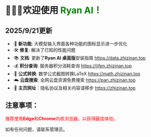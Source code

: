 # 🎉🎉🎉欢迎使用 <span style="color: green;">Ryan AI！</span>  
  
## 2025/9/21更新  
  
- ·🚀 **新功能**: 大模型输入界面各种功能的图标显示进一步优化  
- ·🛠️ **修复**: 解决了已知的性能问题  
- ·📚 **文档**: 更新了**Ryan AI 桌面版**安装指南 https://data.zhizinan.top  
- ·💰 **积分查询**: 服务器积分消耗查询 https://jifen.zhizinan.top  
- ·📐 **公式转换**: 数学公式截图转换LaTeX https://math.zhizinan.top  
- ·☁️ **云盘搜索**: 全网云盘资源免费搜索 https://pan.zhizinan.top  
- ·🎇 **主页网址**：隐私协议及相关内容请移步 https://zhizinan.top
  
## 注意事项：  
<span style="color: red;">推荐使用**Edge**和**Chrome**内核浏览器，以获得最佳体验。</span>  
  
如有任何问题，请联系管理员。  
